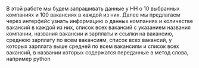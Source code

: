 В этой работе мы будем запрашивать данные у HH о 10 выбранных компаниях и 100 вакансиях в каждой из них. Далее мы предлагаем через интерфейс узнать информацию о данных компаниях и количестве вакансий в каждой из них, список всех вакансий с указанием названия компании, названия вакансии и зарплаты и ссылки на вакансию, среднюю зарплату по всем вакансиям, список всех вакансий, у которых зарплата выше средней по всем вакансиям и список всех вакансий, в названии которых содержатся переданные в метод слова, например python 
